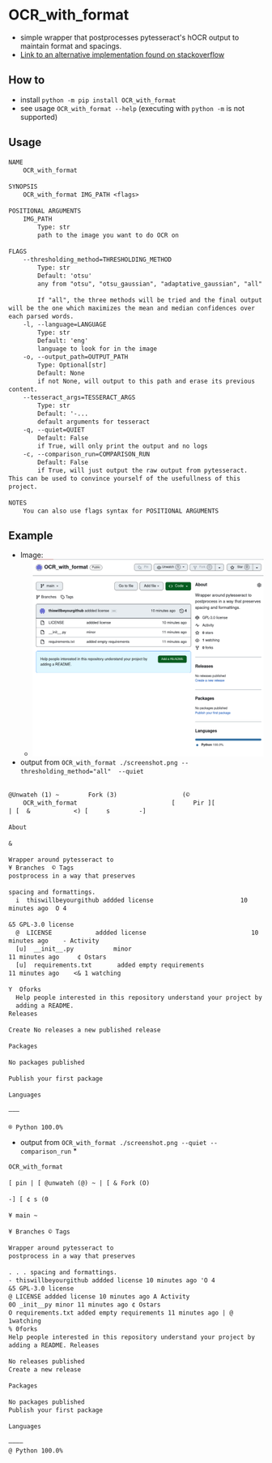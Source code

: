 # OCR_with_format
* simple wrapper that postprocesses pytesseract's hOCR output to maintain format and spacings.
* [Link to an alternative implementation found on stackoverflow](https://stackoverflow.com/questions/59582008/preserving-indentation-with-tesseract-ocr-4-x)

## How to
* install `python -m pip install OCR_with_format`
* see usage `OCR_with_format --help` (executing with `python -m` is not supported)

## Usage
```
NAME
    OCR_with_format

SYNOPSIS
    OCR_with_format IMG_PATH <flags>

POSITIONAL ARGUMENTS
    IMG_PATH
        Type: str
        path to the image you want to do OCR on

FLAGS
    --thresholding_method=THRESHOLDING_METHOD
        Type: str
        Default: 'otsu'
        any from "otsu", "otsu_gaussian", "adaptative_gaussian", "all"

        If "all", the three methods will be tried and the final output will be the one which maximizes the mean and median confidences over each parsed words.
    -l, --language=LANGUAGE
        Type: str
        Default: 'eng'
        language to look for in the image
    -o, --output_path=OUTPUT_PATH
        Type: Optional[str]
        Default: None
        if not None, will output to this path and erase its previous content.
    --tesseract_args=TESSERACT_ARGS
        Type: str
        Default: '-...
        default arguments for tesseract
    -q, --quiet=QUIET
        Default: False
        if True, will only print the output and no logs
    -c, --comparison_run=COMPARISON_RUN
        Default: False
        if True, will just output the raw output from pytesseract. This can be used to convince yourself of the usefullness of this project.

NOTES
    You can also use flags syntax for POSITIONAL ARGUMENTS
```

## Example

* Image:
  * ![](https://github.com/thiswillbeyourgithub/OCR_with_format/blob/295e724b758045dc952934b6f0d98172fdc9a12e/screenshot.png?raw=true)
* output from `OCR_with_format ./screenshot.png --thresholding_method="all"  --quiet`
```
                                                                    @Unwateh (1) ~        Fork (3)                  (©
    OCR_with_format                          [     Pir ][                   | [  &            <) [     s        -]
                                                                                          About
                                                                                                                              &
                                                                                          Wrapper around pytesseract to
¥ Branches  © Tags                                                                     postprocess in a way that preserves
                                                                                          spacing and formattings.
  i  thiswillbeyourgithub addded license                        10 minutes ago  O 4
                                                                                          &5 GPL-3.0 license
  @  LICENSE            addded license                             10 minutes ago    - Activity
  [u]  __init__.py           minor                                      11 minutes ago     ¢ Ostars
  [u]  requirements.txt       added empty requirements                  11 minutes ago    <& 1 watching
                                                                                          Y  Oforks
  Help people interested in this repository understand your project by
  adding a README.                                                                      Releases
                                                                                          Create No releases a new published release
                                                                                          Packages
                                                                                          No packages published
                                                                                          Publish your first package
                                                                                          Languages
                                                                                          ———
                                                                                           ® Python 100.0%
```
* output from `OCR_with_format ./screenshot.png --quiet --comparison_run`
  *
```
OCR_with_format

[ pin | [ @unwateh (@) ~ | [ & Fork (O)

-] [ ¢ s (0

¥ main ~

¥ Branches © Tags

Wrapper around pytesseract to
postprocess in a way that preserves

. . . spacing and formattings.
- thiswillbeyourgithub addded license 10 minutes ago 'O 4
&5 GPL-3.0 license
@ LICENSE addded license 10 minutes ago A Activity
0O _init__py minor 11 minutes ago ¢ Ostars
O requirements.txt added empty requirements 11 minutes ago | @ 1watching
% 0forks
Help people interested in this repository understand your project by
adding a README. Releases

No releases published
Create a new release

Packages

No packages published
Publish your first package

Languages

————
@ Python 100.0%
```
